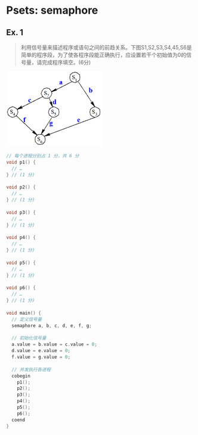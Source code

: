 
# Psets: semaphore

## Ex. 1

> 利用信号量来描述程序或语句之间的前趋关系。下图S1,S2,S3,S4,45,S6是简单的程序段，为了使各程序段能正确执行，应设置若干个初始值为0的信号量，请完成程序填空。(6分)

![](assets/Pasted%20image%2020250528174022.png)

```c
// 每个进程分别占 1 分，共 6 分
void p1() { 
  // … 
} // (1 分)

void p2() { 
  // … 
} // (1 分)

void p3() { 
  // … 
} // (1 分)

void p4() { 
  // … 
} // (1 分)

void p5() { 
  // … 
} // (1 分)

void p6() { 
  // … 
} // (1 分)

void main() {
  // 定义信号量
  semaphore a, b, c, d, e, f, g;

  // 初始化信号量
  a.value = b.value = c.value = 0;
  d.value = e.value = 0;
  f.value = g.value = 0;

  // 并发执行各进程
  cobegin
    p1();
    p2();
    p3();
    p4();
    p5();
    p6();
  coend
}
```